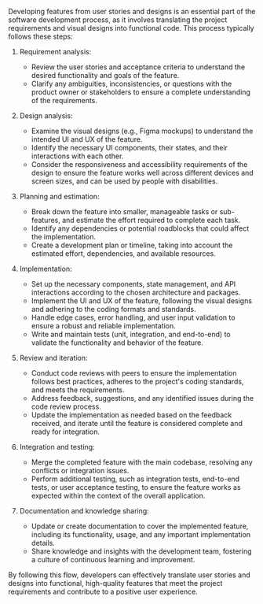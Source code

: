 Developing features from user stories and designs is an essential part of the software development process, as it involves translating the project requirements and visual designs into functional code. This process typically follows these steps:

1. Requirement analysis:
   - Review the user stories and acceptance criteria to understand the desired functionality and goals of the feature.
   - Clarify any ambiguities, inconsistencies, or questions with the product owner or stakeholders to ensure a complete understanding of the requirements.

2. Design analysis:
   - Examine the visual designs (e.g., Figma mockups) to understand the intended UI and UX of the feature.
   - Identify the necessary UI components, their states, and their interactions with each other.
   - Consider the responsiveness and accessibility requirements of the design to ensure the feature works well across different devices and screen sizes, and can be used by people with disabilities.

3. Planning and estimation:
   - Break down the feature into smaller, manageable tasks or sub-features, and estimate the effort required to complete each task.
   - Identify any dependencies or potential roadblocks that could affect the implementation.
   - Create a development plan or timeline, taking into account the estimated effort, dependencies, and available resources.

4. Implementation:
   - Set up the necessary components, state management, and API interactions according to the chosen architecture and packages.
   - Implement the UI and UX of the feature, following the visual designs and adhering to the coding formats and standards.
   - Handle edge cases, error handling, and user input validation to ensure a robust and reliable implementation.
   - Write and maintain tests (unit, integration, and end-to-end) to validate the functionality and behavior of the feature.

5. Review and iteration:
   - Conduct code reviews with peers to ensure the implementation follows best practices, adheres to the project's coding standards, and meets the requirements.
   - Address feedback, suggestions, and any identified issues during the code review process.
   - Update the implementation as needed based on the feedback received, and iterate until the feature is considered complete and ready for integration.

6. Integration and testing:
   - Merge the completed feature with the main codebase, resolving any conflicts or integration issues.
   - Perform additional testing, such as integration tests, end-to-end tests, or user acceptance testing, to ensure the feature works as expected within the context of the overall application.

7. Documentation and knowledge sharing:
   - Update or create documentation to cover the implemented feature, including its functionality, usage, and any important implementation details.
   - Share knowledge and insights with the development team, fostering a culture of continuous learning and improvement.

By following this flow, developers can effectively translate user stories and designs into functional, high-quality features that meet the project requirements and contribute to a positive user experience.